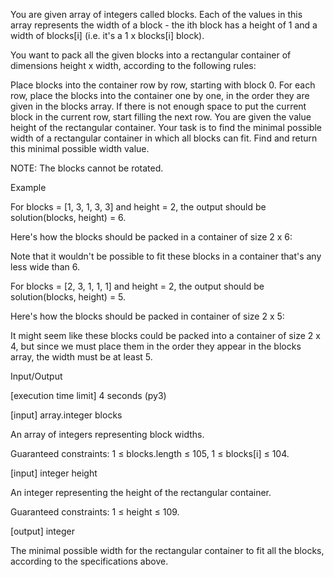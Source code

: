 You are given array of integers called blocks. Each of the values in this array represents the width of a block - the ith block has a height of 1 and a width of blocks[i] (i.e. it's a 1 x blocks[i] block).

You want to pack all the given blocks into a rectangular container of dimensions height x width, according to the following rules:

Place blocks into the container row by row, starting with block 0.
For each row, place the blocks into the container one by one, in the order they are given in the blocks array.
If there is not enough space to put the current block in the current row, start filling the next row.
You are given the value height of the rectangular container. Your task is to find the minimal possible width of a rectangular container in which all blocks can fit. Find and return this minimal possible width value.

NOTE: The blocks cannot be rotated.

Example

For blocks = [1, 3, 1, 3, 3] and height = 2, the output should be solution(blocks, height) = 6.

Here's how the blocks should be packed in a container of size 2 x 6:


Note that it wouldn't be possible to fit these blocks in a container that's any less wide than 6.

For blocks = [2, 3, 1, 1, 1] and height = 2, the output should be solution(blocks, height) = 5.

Here's how the blocks should be packed in container of size 2 x 5:


It might seem like these blocks could be packed into a container of size 2 x 4, but since we must place them in the order they appear in the blocks array, the width must be at least 5.

Input/Output

[execution time limit] 4 seconds (py3)

[input] array.integer blocks

An array of integers representing block widths.

Guaranteed constraints:
1 ≤ blocks.length ≤ 105,
1 ≤ blocks[i] ≤ 104.

[input] integer height

An integer representing the height of the rectangular container.

Guaranteed constraints:
1 ≤ height ≤ 109.

[output] integer

The minimal possible width for the rectangular container to fit all the blocks, according to the specifications above.